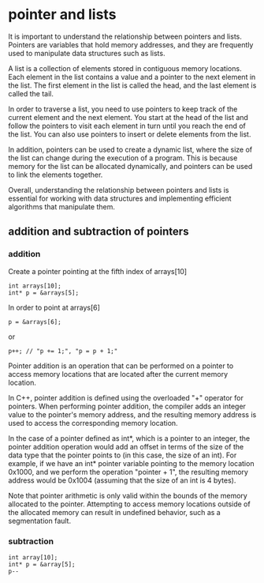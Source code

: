 # pointer and lists
It is important to understand the relationship between pointers and lists. Pointers are variables that hold memory addresses, and they are frequently used to manipulate data structures such as lists.

A list is a collection of elements stored in contiguous memory locations. Each element in the list contains a value and a pointer to the next element in the list. The first element in the list is called the head, and the last element is called the tail.

In order to traverse a list, you need to use pointers to keep track of the current element and the next element. You start at the head of the list and follow the pointers to visit each element in turn until you reach the end of the list. You can also use pointers to insert or delete elements from the list.

In addition, pointers can be used to create a dynamic list, where the size of the list can change during the execution of a program. This is because memory for the list can be allocated dynamically, and pointers can be used to link the elements together.

Overall, understanding the relationship between pointers and lists is essential for working with data structures and implementing efficient algorithms that manipulate them.

## addition and subtraction of pointers
### addition
Create a pointer pointing at the fifth index of arrays[10]
```
int arrays[10];
int* p = &arrays[5];
```

In order to point at arrays[6]
```
p = &arrays[6];
```
or
```
p++; // "p += 1;", "p = p + 1;"
```
Pointer addition is an operation that can be performed on a pointer to access memory locations that are located after the current memory location.

In C++, pointer addition is defined using the overloaded "+" operator for pointers. When performing pointer addition, the compiler adds an integer value to the pointer's memory address, and the resulting memory address is used to access the corresponding memory location.

In the case of a pointer defined as int*, which is a pointer to an integer, the pointer addition operation would add an offset in terms of the size of the data type that the pointer points to (in this case, the size of an int). For example, if we have an int* pointer variable pointing to the memory location 0x1000, and we perform the operation "pointer + 1", the resulting memory address would be 0x1004 (assuming that the size of an int is 4 bytes).

Note that pointer arithmetic is only valid within the bounds of the memory allocated to the pointer. Attempting to access memory locations outside of the allocated memory can result in undefined behavior, such as a segmentation fault.

### subtraction
```
int array[10];
int* p = &array[5];
p--
```


